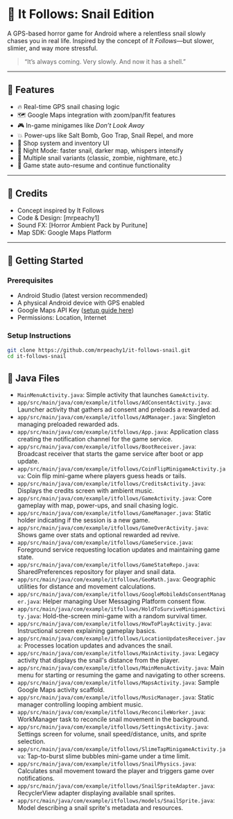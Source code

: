 # 🐌 It Follows: Snail Edition

A GPS-based horror game for Android where a relentless snail slowly chases you in real life. Inspired by the concept of *It Follows*—but slower, slimier, and way more stressful.

> “It’s always coming. Very slowly. And now it has a shell.”

---

## 📱 Features

- 🔥 Real-time GPS snail chasing logic  
- 🗺️ Google Maps integration with zoom/pan/fit features  
- 🎮 In-game minigames like *Don’t Look Away*  
- 💥 Power-ups like Salt Bomb, Goo Trap, Snail Repel, and more  
- 🛒 Shop system and inventory UI  
- 🌙 Night Mode: faster snail, darker map, whispers intensify  
- 🧟 Multiple snail variants (classic, zombie, nightmare, etc.)  
- 💾 Game state auto-resume and continue functionality
---
## 🧙 Credits
- Concept inspired by It Follows
- Code & Design: [mrpeachy1]
- Sound FX: [Horror Ambient Pack by Puritune]
- Map SDK: Google Maps Platform

---
## 🚀 Getting Started

### Prerequisites

- Android Studio (latest version recommended)  
- A physical Android device with GPS enabled  
- Google Maps API Key ([setup guide here](https://developers.google.com/maps/documentation/android-sdk/start))  
- Permissions: Location, Internet

### Setup Instructions

```bash
git clone https://github.com/mrpeachy1/it-follows-snail.git
cd it-follows-snail
```

## 📄 Java Files

- `MainMenuActivity.java`: Simple activity that launches `GameActivity`.
- `app/src/main/java/com/example/itfollows/AdConsentActivity.java`: Launcher activity that gathers ad consent and preloads a rewarded ad.
- `app/src/main/java/com/example/itfollows/AdManager.java`: Singleton managing preloaded rewarded ads.
- `app/src/main/java/com/example/itfollows/App.java`: Application class creating the notification channel for the game service.
- `app/src/main/java/com/example/itfollows/BootReceiver.java`: Broadcast receiver that starts the game service after boot or app update.
- `app/src/main/java/com/example/itfollows/CoinFlipMinigameActivity.java`: Coin flip mini-game where players guess heads or tails.
- `app/src/main/java/com/example/itfollows/CreditsActivity.java`: Displays the credits screen with ambient music.
- `app/src/main/java/com/example/itfollows/GameActivity.java`: Core gameplay with map, power-ups, and snail chasing logic.
- `app/src/main/java/com/example/itfollows/GameManager.java`: Static holder indicating if the session is a new game.
- `app/src/main/java/com/example/itfollows/GameOverActivity.java`: Shows game over stats and optional rewarded ad revive.
- `app/src/main/java/com/example/itfollows/GameService.java`: Foreground service requesting location updates and maintaining game state.
- `app/src/main/java/com/example/itfollows/GameStateRepo.java`: SharedPreferences repository for player and snail data.
- `app/src/main/java/com/example/itfollows/GeoMath.java`: Geographic utilities for distance and movement calculations.
- `app/src/main/java/com/example/itfollows/GoogleMobileAdsConsentManager.java`: Helper managing User Messaging Platform consent flow.
- `app/src/main/java/com/example/itfollows/HoldToSurviveMinigameActivity.java`: Hold-the-screen mini-game with a random survival timer.
- `app/src/main/java/com/example/itfollows/HowToPlayActivity.java`: Instructional screen explaining gameplay basics.
- `app/src/main/java/com/example/itfollows/LocationUpdatesReceiver.java`: Processes location updates and advances the snail.
- `app/src/main/java/com/example/itfollows/MainActivity.java`: Legacy activity that displays the snail's distance from the player.
- `app/src/main/java/com/example/itfollows/MainMenuActivity.java`: Main menu for starting or resuming the game and navigating to other screens.
- `app/src/main/java/com/example/itfollows/MapsActivity.java`: Sample Google Maps activity scaffold.
- `app/src/main/java/com/example/itfollows/MusicManager.java`: Static manager controlling looping ambient music.
- `app/src/main/java/com/example/itfollows/ReconcileWorker.java`: WorkManager task to reconcile snail movement in the background.
- `app/src/main/java/com/example/itfollows/SettingsActivity.java`: Settings screen for volume, snail speed/distance, units, and sprite selection.
- `app/src/main/java/com/example/itfollows/SlimeTapMinigameActivity.java`: Tap-to-burst slime bubbles mini-game under a time limit.
- `app/src/main/java/com/example/itfollows/SnailPhysics.java`: Calculates snail movement toward the player and triggers game over notifications.
- `app/src/main/java/com/example/itfollows/SnailSpriteAdapter.java`: RecyclerView adapter displaying available snail sprites.
- `app/src/main/java/com/example/itfollows/models/SnailSprite.java`: Model describing a snail sprite's metadata and resources.
